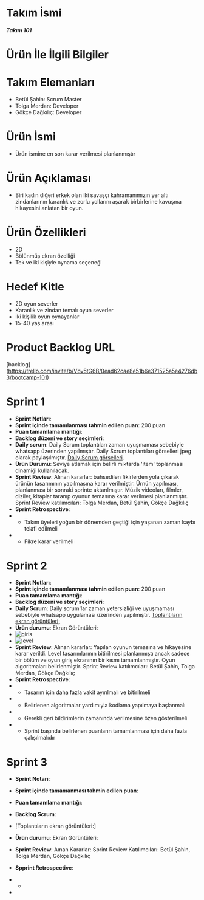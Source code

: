 # Takım İsmi
##### Takım 101
# Ürün İle İlgili Bilgiler
# Takım Elemanları
- Betül Şahin: Scrum Master
- Tolga Merdan: Developer
- Gökçe Dağkılıç: Developer
# Ürün İsmi
- Ürün ismine en son karar verilmesi planlanmıştır
# Ürün Açıklaması
- Biri kadın diğeri erkek olan iki savaşçı kahramanımızın yer altı zindanlarının karanlık ve zorlu yollarını aşarak birbirlerine kavuşma hikayesini anlatan bir oyun.
# Ürün Özellikleri
- 2D
- Bölünmüş ekran özelliği 
- Tek ve iki kişiyle oynama seçeneği 
# Hedef Kitle
- 2D oyun severler
- Karanlık ve zindan temalı oyun severler
- İki kişilik oyun oynayanlar
- 15-40 yaş arası
# Product Backlog URL
[backlog] (https://trello.com/invite/b/Vbv5tG6B/0ead62cae8e51b6e371525a5e4276db3/bootcamp-101)

# Sprint 1
- **Sprint Notları**: 
- **Sprint içinde tamamlanması tahmin edilen puan**: 200 puan
- **Puan tamamlama mantığı**: 
- **Backlog düzeni ve story seçimleri**:
- **Daily scrum**: Daily Scrum toplantıları zaman uyuşmaması sebebiyle whatsapp üzerinden yapılmıştır. Daily Scrum toplantıları görselleri jpeg olarak paylaşılmıştır.
[Daily Scrum görselleri](https://drive.google.com/drive/folders/1OwXNVc2IN1Ze076D6qi3QH3Mvd-rzIYD?usp=sharing).
- **Ürün Durumu**: Seviye atlamak için belirli miktarda 'item' toplanması dinamiği kullanılacak. 
- **Sprint Review**: Alınan kararlar: bahsedilen fikirlerden yola çıkarak ürünün tasarımının yapılmasına karar verilmiştir. Ürnün yapılması, planlanması bir sonraki sprinte aktarılmıştır. Müzik videoları, filmler, diziler, kitaplar taranıp oyunun temasına karar verilmesi planlanmıştır. Sprint Review katılımcıları: Tolga Merdan, Betül Şahin, Gökçe Dağkılıç
- **Sprint Retrospective**: 
- - Takım üyeleri yoğun bir dönemden geçtiği için yaşanan zaman kaybı telafi edilmeli
- - Fikre karar verilmeli

# Sprint 2
- **Sprint Notları**:
- **Sprint içinde tamamlanması tahmin edilen puan**: 200 puan
- **Puan tamamlama mantığı**:
- **Backlog düzeni ve story seçimleri**: 
- **Daily Scrum**: Daily scrum'lar zaman yetersizliği ve uyuşmaması sebebiyle whatsapp uygulaması üzerinden yapılmıştır. 
 [Toplantıların ekran görüntüleri;](https://drive.google.com/drive/folders/1arC0Vjo9Rs4pA3WZRDr-ohEWxfXkCe2R?usp=sharing)
- **Ürün durumu**: Ekran Görüntüleri: 
- ![giris](https://user-images.githubusercontent.com/95382941/169895991-7f50e31b-7a16-4d03-b593-0ba678ac2c9c.PNG)
- ![level](https://user-images.githubusercontent.com/95382941/169895607-1c6a3261-0c52-45f6-a600-1325e49ebdd2.PNG)
- **Sprint Review**:  Alınan kararlar: Yapılan oyunun temasına ve hikayesine karar verildi. Level tasarımlarının bitirilmesi planlanmıştı ancak sadece bir bölüm ve oyun giriş ekranının bir kısmı tamamlanmıştır. Oyun algoritmaları belirlenmiştir. Sprint Review katılımcıları: Betül Şahin, Tolga Merdan, Gökçe Dağkılıç
- **Sprint Retrospective**:
- - Tasarım için daha fazla vakit ayırılmalı ve bitirilmeli
- - Belirlenen algoritmalar yardımıyla kodlama yapılmaya başlanmalı
- - Gerekli geri bildirimlerin zamanında verilmesine özen gösterilmeli
- - Sprint başında belirlenen puanların tamamlanması için daha fazla çalışılmalıdır

# Sprint 3
- **Sprint Notarı**:
- **Sprint içinde tamamanması tahmin edilen puan**:
- **Puan tamamlama mantığı**:
- **Backlog Scrum**: 
- [Toplantıların ekran görüntüleri:]
- **Ürün durumu**: Ekran Görüntüleri:

- **Sprint Review**: Aınan Kararlar: Sprint Review Katılımcıları: Betül Şahin, Tolga Merdan, Gökçe Dağkılıç
- **Spprint Retrospective**:
- - 
- 

